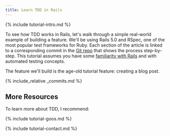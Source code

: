 ```yaml
---
title: Learn TDD in Rails
---
```


{% include tutorial-intro.md %}

To see how TDD works in Rails, let's walk through a simple real-world example of building a feature. We'll be using Rails 5.0 and RSpec, one of the most popular test frameworks for Ruby. Each section of the article is linked to a corresponding commit in the [Git repo](https://github.com/learn-tdd-in/rails) that shows the process step-by-step. This tutorial assumes you have some [familiarity with Rails](http://guides.rubyonrails.org/) and with automated testing concepts.

The feature we'll build is the age-old tutorial feature: creating a blog post.

{% include_relative _commits.md %}

## More Resources

To learn more about TDD, I recommend:

{% include tutorial-goos.md %}

{% include tutorial-contact.md %}
